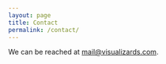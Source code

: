 ```yaml
---
layout: page
title: Contact
permalink: /contact/
---
```



We can be reached at [mail@visualizards.com](mailto:mail@visualizards.com).